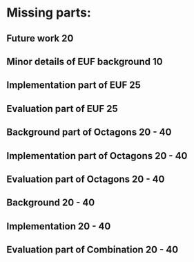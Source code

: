 # Missing parts:

## Future work                20

## Minor details of EUF background  10
## Implementation part of EUF       25
## Evaluation part of EUF           25

## Background part of Octagons     20 - 40
## Implementation part of Octagons 20 - 40
## Evaluation part of Octagons     20 - 40

## Background                     20 - 40
## Implementation                 20 - 40
## Evaluation part of Combination 20 - 40
